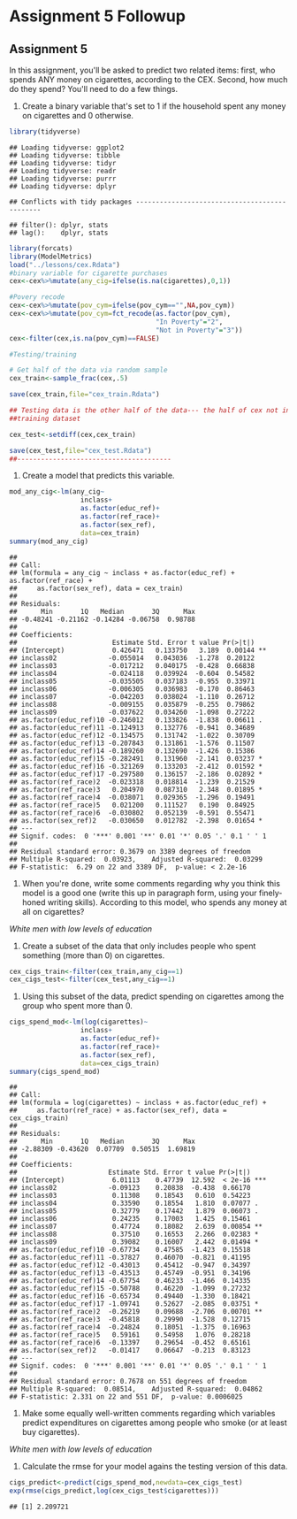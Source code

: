 Assignment 5 Followup
================

Assignment 5
------------

In this assignment, you'll be asked to predict two related items: first, who spends ANY money on cigarettes, according to the CEX. Second, how much do they spend? You'll need to do a few things.

1.  Create a binary variable that's set to 1 if the household spent any money on cigarettes and 0 otherwise.

``` r
library(tidyverse)
```

    ## Loading tidyverse: ggplot2
    ## Loading tidyverse: tibble
    ## Loading tidyverse: tidyr
    ## Loading tidyverse: readr
    ## Loading tidyverse: purrr
    ## Loading tidyverse: dplyr

    ## Conflicts with tidy packages ----------------------------------------------

    ## filter(): dplyr, stats
    ## lag():    dplyr, stats

``` r
library(forcats)
library(ModelMetrics)
load("../lessons/cex.Rdata")
#binary variable for cigarette purchases
cex<-cex%>%mutate(any_cig=ifelse(is.na(cigarettes),0,1))

#Povery recode
cex<-cex%>%mutate(pov_cym=ifelse(pov_cym=="",NA,pov_cym))
cex<-cex%>%mutate(pov_cym=fct_recode(as.factor(pov_cym),
                                     "In Poverty"="2",
                                     "Not in Poverty"="3"))
cex<-filter(cex,is.na(pov_cym)==FALSE)

#Testing/training

# Get half of the data via random sample
cex_train<-sample_frac(cex,.5)

save(cex_train,file="cex_train.Rdata")

## Testing data is the other half of the data--- the half of cex not in the 
##training dataset

cex_test<-setdiff(cex,cex_train)

save(cex_test,file="cex_test.Rdata")
##---------------------------------------
```

1.  Create a model that predicts this variable.

``` r
mod_any_cig<-lm(any_cig~
                  inclass+
                  as.factor(educ_ref)+
                  as.factor(ref_race)+
                  as.factor(sex_ref),
                  data=cex_train)
summary(mod_any_cig)
```

    ## 
    ## Call:
    ## lm(formula = any_cig ~ inclass + as.factor(educ_ref) + as.factor(ref_race) + 
    ##     as.factor(sex_ref), data = cex_train)
    ## 
    ## Residuals:
    ##      Min       1Q   Median       3Q      Max 
    ## -0.48241 -0.21162 -0.14284 -0.06758  0.98788 
    ## 
    ## Coefficients:
    ##                        Estimate Std. Error t value Pr(>|t|)   
    ## (Intercept)            0.426471   0.133750   3.189  0.00144 **
    ## inclass02             -0.055014   0.043036  -1.278  0.20122   
    ## inclass03             -0.017212   0.040175  -0.428  0.66838   
    ## inclass04             -0.024118   0.039924  -0.604  0.54582   
    ## inclass05             -0.035505   0.037183  -0.955  0.33971   
    ## inclass06             -0.006305   0.036983  -0.170  0.86463   
    ## inclass07             -0.042203   0.038024  -1.110  0.26712   
    ## inclass08             -0.009155   0.035879  -0.255  0.79862   
    ## inclass09             -0.037622   0.034260  -1.098  0.27222   
    ## as.factor(educ_ref)10 -0.246012   0.133826  -1.838  0.06611 . 
    ## as.factor(educ_ref)11 -0.124913   0.132776  -0.941  0.34689   
    ## as.factor(educ_ref)12 -0.134575   0.131742  -1.022  0.30709   
    ## as.factor(educ_ref)13 -0.207843   0.131861  -1.576  0.11507   
    ## as.factor(educ_ref)14 -0.189260   0.132690  -1.426  0.15386   
    ## as.factor(educ_ref)15 -0.282491   0.131960  -2.141  0.03237 * 
    ## as.factor(educ_ref)16 -0.321269   0.133203  -2.412  0.01592 * 
    ## as.factor(educ_ref)17 -0.297580   0.136157  -2.186  0.02892 * 
    ## as.factor(ref_race)2  -0.023318   0.018814  -1.239  0.21529   
    ## as.factor(ref_race)3   0.204970   0.087310   2.348  0.01895 * 
    ## as.factor(ref_race)4  -0.038071   0.029365  -1.296  0.19491   
    ## as.factor(ref_race)5   0.021200   0.111527   0.190  0.84925   
    ## as.factor(ref_race)6  -0.030802   0.052139  -0.591  0.55471   
    ## as.factor(sex_ref)2   -0.030650   0.012782  -2.398  0.01654 * 
    ## ---
    ## Signif. codes:  0 '***' 0.001 '**' 0.01 '*' 0.05 '.' 0.1 ' ' 1
    ## 
    ## Residual standard error: 0.3679 on 3389 degrees of freedom
    ## Multiple R-squared:  0.03923,    Adjusted R-squared:  0.03299 
    ## F-statistic:  6.29 on 22 and 3389 DF,  p-value: < 2.2e-16

1.  When you're done, write some comments regarding why you think this model is a good one (write this up in paragraph form, using your finely-honed writing skills). According to this model, who spends any money at all on cigarettes?

*White men with low levels of education*

1.  Create a subset of the data that only includes people who spent something (more than 0) on cigarettes.

``` r
cex_cigs_train<-filter(cex_train,any_cig==1)
cex_cigs_test<-filter(cex_test,any_cig==1)
```

1.  Using this subset of the data, predict spending on cigarettes among the group who spent more than 0.

``` r
cigs_spend_mod<-lm(log(cigarettes)~
                  inclass+
                  as.factor(educ_ref)+
                  as.factor(ref_race)+
                  as.factor(sex_ref),
                  data=cex_cigs_train)
summary(cigs_spend_mod)
```

    ## 
    ## Call:
    ## lm(formula = log(cigarettes) ~ inclass + as.factor(educ_ref) + 
    ##     as.factor(ref_race) + as.factor(sex_ref), data = cex_cigs_train)
    ## 
    ## Residuals:
    ##      Min       1Q   Median       3Q      Max 
    ## -2.88309 -0.43620  0.07709  0.50515  1.69819 
    ## 
    ## Coefficients:
    ##                       Estimate Std. Error t value Pr(>|t|)    
    ## (Intercept)            6.01113    0.47739  12.592  < 2e-16 ***
    ## inclass02             -0.09123    0.20838  -0.438  0.66170    
    ## inclass03              0.11308    0.18543   0.610  0.54223    
    ## inclass04              0.33590    0.18554   1.810  0.07077 .  
    ## inclass05              0.32779    0.17442   1.879  0.06073 .  
    ## inclass06              0.24235    0.17003   1.425  0.15461    
    ## inclass07              0.47724    0.18082   2.639  0.00854 ** 
    ## inclass08              0.37510    0.16553   2.266  0.02383 *  
    ## inclass09              0.39082    0.16007   2.442  0.01494 *  
    ## as.factor(educ_ref)10 -0.67734    0.47585  -1.423  0.15518    
    ## as.factor(educ_ref)11 -0.37827    0.46070  -0.821  0.41195    
    ## as.factor(educ_ref)12 -0.43013    0.45412  -0.947  0.34397    
    ## as.factor(educ_ref)13 -0.43513    0.45749  -0.951  0.34196    
    ## as.factor(educ_ref)14 -0.67754    0.46233  -1.466  0.14335    
    ## as.factor(educ_ref)15 -0.50788    0.46220  -1.099  0.27232    
    ## as.factor(educ_ref)16 -0.65734    0.49440  -1.330  0.18421    
    ## as.factor(educ_ref)17 -1.09741    0.52627  -2.085  0.03751 *  
    ## as.factor(ref_race)2  -0.26219    0.09688  -2.706  0.00701 ** 
    ## as.factor(ref_race)3  -0.45818    0.29990  -1.528  0.12715    
    ## as.factor(ref_race)4  -0.24824    0.18051  -1.375  0.16963    
    ## as.factor(ref_race)5   0.59161    0.54958   1.076  0.28218    
    ## as.factor(ref_race)6  -0.13397    0.29654  -0.452  0.65161    
    ## as.factor(sex_ref)2   -0.01417    0.06647  -0.213  0.83123    
    ## ---
    ## Signif. codes:  0 '***' 0.001 '**' 0.01 '*' 0.05 '.' 0.1 ' ' 1
    ## 
    ## Residual standard error: 0.7678 on 551 degrees of freedom
    ## Multiple R-squared:  0.08514,    Adjusted R-squared:  0.04862 
    ## F-statistic: 2.331 on 22 and 551 DF,  p-value: 0.0006025

1.  Make some equally well-written comments regarding which variables predict expenditures on cigarettes among people who smoke (or at least buy cigarettes).

*White men with low levels of education*

1.  Calculate the rmse for your model agains the testing version of this data.

``` r
cigs_predict<-predict(cigs_spend_mod,newdata=cex_cigs_test)
exp(rmse(cigs_predict,log(cex_cigs_test$cigarettes)))
```

    ## [1] 2.209721
